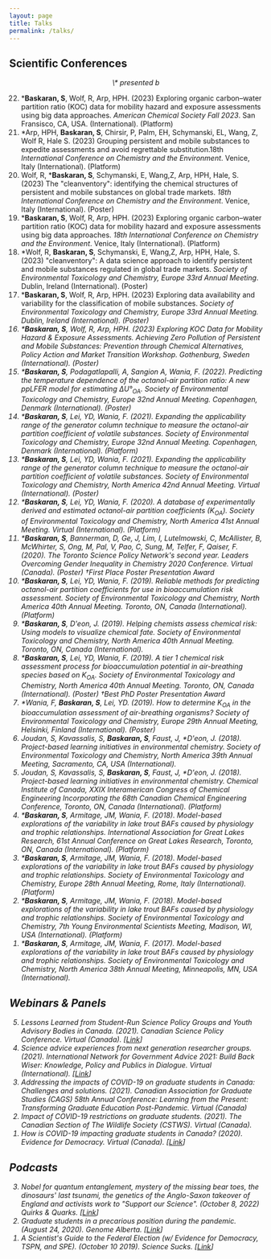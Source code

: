 ```yaml
---
layout: page
title: Talks
permalink: /talks/
---
```


## Scientific Conferences

<center><i>\* presented b</i></center>

<ol reversed>

<li>*<b>Baskaran, S</b>, Wolf, R, Arp, HPH. (2023) Exploring organic carbon–water partition ratio (KOC) data for mobility hazard and exposure assessments using big data approaches. <i>American Chemical Society Fall 2023</i>. San Fransisco, CA, USA. (International). (Platform)</li>
<li>*Arp, HPH, <b>Baskaran, S</b>, Chirsir, P, Palm, EH, Schymanski, EL, Wang, Z, Wolf R, Hale S. (2023) Grouping persistent and mobile substances to expedite assessments and avoid regrettable substitution.18th <i>International Conference on Chemistry and the Environment</i>. Venice, Italy (International). (Platform)</li>
<li>Wolf, R, *<b>Baskaran, S</b>, Schymanski, E, Wang,Z, Arp, HPH, Hale, S. (2023) The "cleanventory": identifying the chemical structures of persistent and mobile substances on global trade markets. <i>18th International Conference on Chemistry and the Environment</i>. Venice, Italy (International). (Poster)</li>
<li>*<b>Baskaran, S</b>, Wolf, R, Arp, HPH. (2023) Exploring organic carbon–water partition ratio (KOC) data for mobility hazard and exposure assessments using big data approaches. <i>18th International Conference on Chemistry and the Environment</i>. Venice, Italy (International). (Platform)</li>
<li>*Wolf, R, <b>Baskaran, S</b>, Schymanski, E, Wang,Z, Arp, HPH, Hale, S. (2023) "cleanventory": A data science approach to identify persistent and mobile substances regulated in global trade markets. <i>Society of Environmental Toxicology and Chemistry, Europe 33rd Annual Meeting</i>. Dublin, Ireland (International). (Poster)</li>
<li>*<b>Baskaran, S</b>, Wolf, R, Arp, HPH. (2023) Exploring data availability and variability for the classification of mobile substances. <i>Society of Environmental Toxicology and Chemistry, Europe 33rd Annual Meeting. Dublin, Ireland (International). (Poster)</li>
<li>*<b>Baskaran, S</b>, Wolf, R, Arp, HPH. (2023) Exploring KOC Data for Mobility Hazard & Exposure Assessments. <i>Achieving Zero Pollution of Persistent and Mobile Substances: Prevention through Chemical Alternatives, Policy Action and Market Transition Workshop</i>. Gothenburg, Sweden (International). (Poster)</li>
<li>*<b>Baskaran, S</b>, Podagatlapalli, A, Sangion A, Wania, F. (2022). Predicting the temperature dependence of the octanol-air partition ratio: A new ppLFER model for estimating Δ<i>U</i>°<sub>OA</sub>. <i>Society of Environmental Toxicology and Chemistry, Europe 32nd Annual Meeting</i>. Copenhagen, Denmark (International). (Poster)</li>
<li>*<b>Baskaran, S</b>, Lei, YD, Wania, F. (2021). Expanding the applicability range of the generator column technique to measure the octanol-air partition coefficient of volatile substances. <i>Society of Environmental Toxicology and Chemistry, Europe 32nd Annual Meeting</i>. Copenhagen, Denmark (International). (Platform)</li>
<li>*<b>Baskaran, S</b>, Lei, YD, Wania, F. (2021). Expanding the applicability range of the generator column technique to measure the octanol-air partition coefficient of volatile substances. <i>Society of Environmental Toxicology and Chemistry, North America 42nd Annual Meeting</i>. Virtual (International). (Poster)</li>
<li>*<b>Baskaran, S</b>, Lei, YD, Wania, F. (2020). A database of experimentally derived and estimated octanol-air partition coefficients (<i>K</i><sub>OA</sub>). <i>Society of Environmental Toxicology and Chemistry, North America 41st Annual Meeting</i>. Virtual (International). (Platform)</li>
<li>*<b>Baskaran, S</b>, Bannerman, D, Ge, J, Lim, I, Lutelmowski, C, McAllister, B, McWhirter, S, Ong, M, Pal, V, Pao, C, Sung, M, Telfer, F, Qaiser, F. (2020). The Toronto Science Policy Network's second year. <i>Leaders Overcoming Gender Inequality in Chemistry 2020 Conference</i>. Virtual (Canada). (Poster) †First Place Poster Presentation Award</li>
<li>*<b>Baskaran, S</b>, Lei, YD, Wania, F. (2019). Reliable methods for predicting octanol-air partition coefficients for use in bioaccumulation risk assessment. <i>Society of Environmental Toxicology and Chemistry, North America 40th Annual Meeting</i>. Toronto, ON, Canada (International). (Platform) </li>
<li>*<b>Baskaran, S</b>, D'eon, J. (2019). Helping chemists assess chemical risk: Using models to visualize chemical fate. <i>Society of Environmental Toxicology and Chemistry, North America 40th Annual Meeting</i>. Toronto, ON, Canada (International).</li>
<li>*<b>Baskaran, S</b>, Lei, YD, Wania, F. (2019). A tier 1 chemical risk assessment process for bioaccumulation potential in air-breathing species based on <i>K</i><sub>OA</sub>. <i>Society of Environmental Toxicology and Chemistry, North America 40th Annual Meeting</i>. Toronto, ON, Canada (International). (Poster) †Best PhD Poster Presentation Award</li>
<li>*Wania, F, <b>Baskaran, S</b>, Lei, YD. (2019). How to determine <i>K</i><sub>OA</sub> in the bioaccumulation assessment of air-breathing organisms? <i>Society of Environmental Toxicology and Chemistry, Europe 29th Annual Meeting</i>, Helsinki, Finland (International). (Poster)</li>
<li>Joudan, S, Kavassalis, S, <b>Baskaran, S</b>, Faust, J, *D'eon, J. (2018). Project-based learning initiatives in environmental chemistry. <i>Society of Environmental Toxicology and Chemistry, North America 39th Annual Meeting</i>, Sacramento, CA, USA (International).</li>
<li>Joudan, S, Kavassalis, S, <b>Baskaran, S</b>, Faust, J, *D'eon, J. (2018). Project-based learning initiatives in environmental chemistry. <i>Chemical Institute of Canada, XXIX Interamerican Congress of Chemical Engineering Incorporating the 68th Canadian Chemical Engineering Conference</i>, Toronto, ON, Canada (International). (Platform)</li>
<li>*<b>Baskaran, S</b>, Armitage, JM, Wania, F. (2018). Model-based explorations of the variability in lake trout BAFs caused by physiology and trophic relationships. <i>International Association for Great Lakes Research, 61st Annual Conference on Great Lakes Research</i>, Toronto, ON, Canada (International). (Platform)</li>
<li>*<b>Baskaran, S</b>, Armitage, JM, Wania, F. (2018). Model-based explorations of the variability in lake trout BAFs caused by physiology and trophic relationships. <i>Society of Environmental Toxicology and Chemistry, Europe 28th Annual Meeting</i>, Rome, Italy (International). (Platform)</li>
<li>*<b>Baskaran, S</b>, Armitage, JM, Wania, F. (2018). Model-based explorations of the variability in lake trout BAFs caused by physiology and trophic relationships. <i>Society of Environmental Toxicology and Chemistry, 7th Young Environmental Scientists Meeting</i>, Madison, WI, USA (International). (Platform)</li>
<li>*<b>Baskaran, S</b>, Armitage, JM, Wania, F. (2017). Model-based explorations of the variability in lake trout BAFs caused by physiology and trophic relationships. <i>Society of Environmental Toxicology and Chemistry, North America 38th Annual Meeting</i>, Minneapolis, MN, USA (International).</li>
</ol>


## Webinars & Panels

<ol reversed>
<li>Lessons Learned from Student-Run Science Policy Groups and Youth Advisory Bodies in Canada. (2021). <i>Canadian Science Policy Conference</i>. Virtual (Canada). [<a href="https://youtu.be/KRHFT7cpvJM">Link</a>]</li> 
<li>Science advice experiences from next generation researcher groups. (2021). <i>International Network for Government Advice 2021: Build Back Wiser: Knowledge, Policy and Publics in Dialogue</i>. Virtual (International). [<a href="https://youtu.be/zL6aqL5MI6A">Link</a>]</li>
<li>Addressing the impacts of COVID-19 on graduate students in Canada: Challenges and solutions. (2021).  <i>Canadian Association for Graduate Studies (CAGS) 58th Annual Conference: Learning from the Present: Transforming Graduate Education Post-Pandemic</i>. Virtual (Canada)</li> 
<li>Impact of COVID-19 restrictions on graduate students. (2021).  <i>The Canadian Section of The Wildlife Society (CSTWS)</i>. Virtual (Canada).</li> 
<li>How is COVID-19 impacting graduate students in Canada? (2020). <i>Evidence for Democracy</i>. Virtual (Canada). [<a href="https://youtu.be/KRHFT7cpvJM">Link</a>]</li> 
</ol>


## Podcasts     

<ol reversed>
<li>Nobel for quantum entanglement, mystery of the missing bear toes, the dinosaurs' last tsunami, the genetics of the Anglo-Saxon takeover of England and activists work to "Support our Science". (October 8, 2022) <i>Quirks & Quarks</i>.  [<a href="https://www.cbc.ca/radio/quirks/oct-8-nobel-for-quantum-entanglement-mystery-of-the-missing-bear-toes-the-dinosaurs-last-tsunami-and-more-1.6609061">Link</a>]</li>
<li>Graduate students in a precarious position during the pandemic. (August 24, 2020). <i>Genome Alberta</i>. [<a href="https://genomealberta.ca/genomics/genomics_blog_08242001.aspx">Link</a>]</li>
<li>A Scientist's Guide to the Federal Election (w/ Evidence for Democracy, TSPN, and SPE). (October 10 2019). <i>Science Sucks</i>. [<a href="https://www.cbc.ca/radio/quirks/oct-8-nobel-for-quantum-entanglement-mystery-of-the-missing-bear-toes-the-dinosaurs-last-tsunami-and-more-1.6609061">Link</a>]</li> 
</ol>
